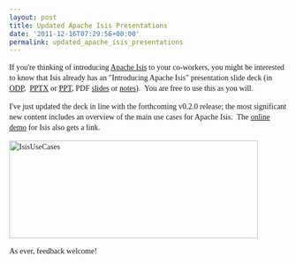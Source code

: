 ```yaml
---
layout: post
title: Updated Apache Isis Presentations
date: '2011-12-16T07:29:56+00:00'
permalink: updated_apache_isis_presentations
---
```

<p style="font-family: Georgia, 'Times New Roman', 'Bitstream Charter', Times, serif; line-height: 19px; ">If you're thinking of introducing <a title="Apache Isis" href="http://incubator.apache.org/isis" target="_blank" data-mce-href="http://incubator.apache.org/isis">Apache Isis</a> to your co-workers, you might be interested to know that Isis already has an &quot;Introducing Apache Isis&quot; presentation slide deck (in <a href="http://incubator.apache.org/isis/presentations/IntroducingApacheIsis.odp" target="_blank" data-mce-href="http://incubator.apache.org/isis/presentations/IntroducingApacheIsis.odp">ODP</a>,&nbsp;&nbsp;<a href="http://incubator.apache.org/isis/presentations/IntroducingApacheIsis.pptx" target="_blank" data-mce-href="http://incubator.apache.org/isis/presentations/IntroducingApacheIsis.pptx">PPTX</a>&nbsp;or&nbsp;<a href="http://incubator.apache.org/isis/presentations/IntroducingApacheIsis.ppt" target="_blank" data-mce-href="http://incubator.apache.org/isis/presentations/IntroducingApacheIsis.ppt">PPT</a>,&nbsp;PDF <a href="http://incubator.apache.org/isis/presentations/IntroducingApacheIsis-slides.pdf" target="_blank" data-mce-href="http://incubator.apache.org/isis/presentations/IntroducingApacheIsis-slides.pdf">slides</a> or <a href="http://incubator.apache.org/isis/presentations/IntroducingApacheIsis-notes.pdf" target="_blank" data-mce-href="http://incubator.apache.org/isis/presentations/IntroducingApacheIsis-notes.pdf">notes</a>). &nbsp;You are free to use this as you will.</p> 
  <p style="font-family: Georgia, 'Times New Roman', 'Bitstream Charter', Times, serif; line-height: 19px; ">I've just updated the deck in line with the forthcoming v0.2.0 release; the most significant new content includes an overview of the main use cases for Apache Isis. &nbsp;The <a title="Apache Isis Online Demo" href="http://mmyco.co.uk:8180/isis-onlinedemo" target="_blank" data-mce-href="http://mmyco.co.uk:8180/isis-onlinedemo">online demo</a> for Isis also gets a link.</p> 
  <p style="font-family: Georgia, 'Times New Roman', 'Bitstream Charter', Times, serif; line-height: 19px; "><a href="http://danhaywood.files.wordpress.com/2011/12/isisusecases.png" data-mce-href="http://danhaywood.files.wordpress.com/2011/12/isisusecases.png"><img class=" wp-image-853 alignnone" title="IsisUseCases" src="http://danhaywood.files.wordpress.com/2011/12/isisusecases.png?w=300" width="450" height="177" data-mce-src="http://danhaywood.files.wordpress.com/2011/12/isisusecases.png?w=300" style="border-top-width: 0px; border-right-width: 0px; border-bottom-width: 0px; border-left-width: 0px; border-style: initial; border-color: initial; " /></a></p> 
  <p style="font-family: Georgia, 'Times New Roman', 'Bitstream Charter', Times, serif; line-height: 19px; ">As ever, feedback welcome!</p>
